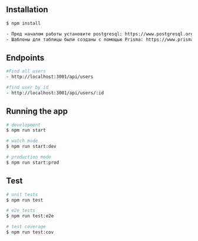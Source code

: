 ## Installation

```bash
$ npm install
```

```bash
- Пред началом работы установите postgresql: https://www.postgresql.org/. После чего в файле .env замените строки пользователя, пароля, название и локалхоста на вашей локальной бд.
- Шаблоны для таблицы были созданы с помощью Prisma: https://www.prisma.io/docs/getting-started/
```

## Endpoints

```bash
#Find all users
- http://localhost:3001/api/users

#find user by id
- http://localhost:3001/api/users/:id
```

## Running the app

```bash
# development
$ npm run start

# watch mode
$ npm run start:dev

# production mode
$ npm run start:prod
```

## Test

```bash
# unit tests
$ npm run test

# e2e tests
$ npm run test:e2e

# test coverage
$ npm run test:cov
```
